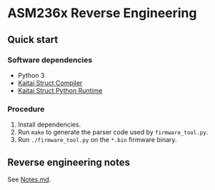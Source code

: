# ASM236x Reverse Engineering


## Quick start


### Software dependencies

* Python 3
* [Kaitai Struct Compiler][ksc]
* [Kaitai Struct Python Runtime][kspr]


### Procedure

1. Install dependencies.
2. Run `make` to generate the parser code used by `firmware_tool.py`.
3. Run `./firmware_tool.py` on the `*.bin` firmware binary.


## Reverse engineering notes

See [Notes.md](Notes.md).


[ksc]: https://github.com/kaitai-io/kaitai_struct_compiler
[kspr]: https://github.com/kaitai-io/kaitai_struct_python_runtime
